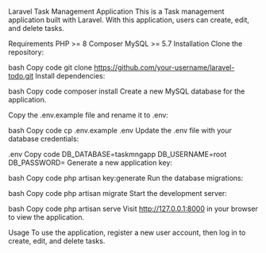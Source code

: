 Laravel Task Management Application
This is a Task management application built with Laravel. With this application, users can create, edit, and delete tasks.

Requirements
PHP >= 8
Composer
MySQL >= 5.7
Installation
Clone the repository:

bash
Copy code
git clone https://github.com/your-username/laravel-todo.git
Install dependencies:

bash
Copy code
composer install
Create a new MySQL database for the application.

Copy the .env.example file and rename it to .env:

bash
Copy code
cp .env.example .env
Update the .env file with your database credentials:

.env
Copy code
DB_DATABASE=taskmngapp
DB_USERNAME=root
DB_PASSWORD=
Generate a new application key:

bash
Copy code
php artisan key:generate
Run the database migrations:

bash
Copy code
php artisan migrate
Start the development server:

bash
Copy code
php artisan serve
Visit http://127.0.0.1:8000 in your browser to view the application.

Usage
To use the application, register a new user account, then log in to create, edit, and delete tasks.


